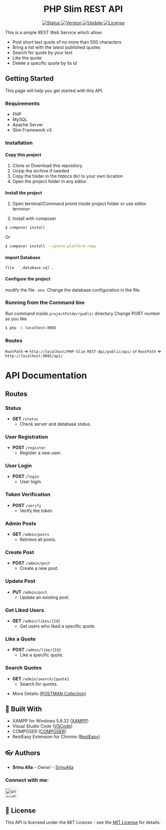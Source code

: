 <div align="center">
	<h1> PHP Slim REST API </h1>
</div>

<div align="center">
	<a href="#changelog">
		<img src="https://img.shields.io/badge/stability-stable-green.svg" alt="Status">
	</a>
	<a href="#changelog">
		<img src="https://img.shields.io/badge/release-v1.0.0.8-blue.svg" alt="Version">
	</a>
	<a href="#changelog">
		<img src="https://img.shields.io/badge/update-october-yellowgreen.svg" alt="Update">
	</a>
	<a href="#license">
		<img src="https://img.shields.io/badge/license-MIT%20License-green.svg" alt="License">
	</a>
</div>

 
This is a simple REST Web Service which allow:
  
  * Post short text quote of no more than 500 characters
  * Bring a list with the latest published quotes
  * Search for quote by your text
  * Like the quote
  * Delete a specific quote by its id

<a name="started"></a>
## Getting Started
This page will help you get started with this API.

<a name="requirements"></a>
### Requirements

  * PHP
  * MySQL
  * Apache Server
  * Slim Framework v3

<a name="installation"></a>
### Installation

#### Copy this project

  1. Clone or Download this repository
  2. Unzip the archive if needed
  3. Copy the folder in the htdocs dir/ to your own location
  4. Open the project folder in any editor

#### Install the project

  1. Open terminal/Command promt inside project folder or use editor terminor


  2. Install with composer

```bash
$ composer install
```

  Or

```bash
$ composer install --ignore-platform-reqs
```

#### import Database 
	file  `.database.sql`.

#### Configure the project

 
  modify the file `.env`.
  Change the database configuration in the file.

### Running from the Command line
  Run command inside `projectFolder/public` directory
  Change PORT number as you like

```bash
$ php -S localhost:8085
```

### Routes

`RootPath` => `http://localhost/PHP-Slim-REST-Api/public/api/`
or
`RootPath` => `http://localhost:8085/api/`
# API Documentation

## Routes

### Status
- **GET** `/status`
  - Check server and database status.

### User Registration
- **POST** `/register`
  - Register a new user.

### User Login
- **POST** `/login`
  - User login.

### Token Verification
- **POST** `/verify`
  - Verify the token.

### Admin Posts
- **GET** `/admin/posts`
  - Retrieve all posts.

### Create Post
- **POST** `/admin/post`
  - Create a new post.

### Update Post
- **PUT** `/admin/post`
  - Update an existing post.

### Get Liked Users
- **GET** `/admin/likes/{Id}`
  - Get users who liked a specific quote.

### Like a Quote
- **POST** `/admin/like/{Id}`
  - Like a specific quote.

### Search Quotes
- **GET** `/admin/search/{quote}`
  - Search for quotes.


* More Details ([POSTMAN Collection](https://documenter.getpostman.com/view/37901323/2sAXjF9uxD))


<a name="built"></a>
## :wrench: Built With

  * XAMPP for Windows 5.6.32 ([XAMPP](https://www.apachefriends.org/download.html))
  * Visual Studio Code ([VSCode](https://code.visualstudio.com/))
  * COMPOSER ([COMPOSER](https://getcomposer.org/))
  * RestEasy Extension for Chrome ([RestEasy](https://chrome.google.com/webstore/detail/resteasy/nojelkgnnpdmhpankkiikipkmhgafoch))


<a name="authors"></a>
## :eyeglasses: Authors

  * **Srinu Alla** - *Owner* - [SrinuAlla](https://github.com/srinialla) 

<h3 align="left">Connect with me:</h3>
<p align="left">
<a href="https://linkedin.com/in/srinualla" target="blank"><img align="center" src="https://raw.githubusercontent.com/rahuldkjain/github-profile-readme-generator/master/src/images/icons/Social/linked-in-alt.svg" alt="srinualla" height="30" width="40" /></a>
</p>

 
<a name="license"></a>
## :memo: License

This API is licensed under the MIT License - see the
 [MIT License](https://opensource.org/licenses/MIT) for details.
